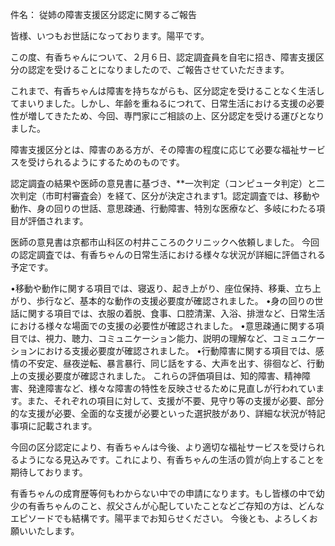 件名： 従姉の障害支援区分認定に関するご報告

皆様、いつもお世話になっております。陽平です。

この度、有香ちゃんについて、２月６日、認定調査員を自宅に招き、障害支援区分の認定を受けることになりましたので、ご報告させていただきます。

これまで、有香ちゃんは障害を持ちながらも、区分認定を受けることなく生活してまいりました。しかし、年齢を重ねるにつれて、日常生活における支援の必要性が増してきたため、今回、専門家にご相談の上、区分認定を受ける運びとなりました。

障害支援区分とは、障害のある方が、その障害の程度に応じて必要な福祉サービスを受けられるようにするためのものです。

認定調査の結果や医師の意見書に基づき、**一次判定（コンピュータ判定）と二次判定（市町村審査会）を経て、区分が決定されます1。認定調査では、移動や動作、身の回りの世話、意思疎通、行動障害、特別な医療など、多岐にわたる項目が評価されます。

医師の意見書は京都市山科区の村井こころのクリニックへ依頼しました。
今回の認定調査では、有香ちゃんの日常生活における様々な状況が詳細に評価される予定です。

•移動や動作に関する項目では、寝返り、起き上がり、座位保持、移乗、立ち上がり、歩行など、基本的な動作の支援必要度が確認されました。
•身の回りの世話に関する項目では、衣服の着脱、食事、口腔清潔、入浴、排泄など、日常生活における様々な場面での支援の必要性が確認されました。
•意思疎通に関する項目では、視力、聴力、コミュニケーション能力、説明の理解など、コミュニケーションにおける支援必要度が確認されました。
•行動障害に関する項目では、感情の不安定、昼夜逆転、暴言暴行、同じ話をする、大声を出す、徘徊など、行動上の支援必要度が確認されました。 これらの評価項目は、知的障害、精神障害、発達障害など、様々な障害の特性を反映させるために見直しが行われています。また、それぞれの項目に対して、支援が不要、見守り等の支援が必要、部分的な支援が必要、全面的な支援が必要といった選択肢があり、詳細な状況が特記事項に記載されます。

今回の区分認定により、有香ちゃんは今後、より適切な福祉サービスを受けられるようになる見込みです。これにより、有香ちゃんの生活の質が向上することを期待しております。

有香ちゃんの成育歴等何もわからない中での申請になります。もし皆様の中で幼少の有香ちゃんのこと、叔父さんが心配していたことなどご存知の方は、どんなエピソードでも結構です。陽平までお知らせください。
今後とも、よろしくお願いいたします。